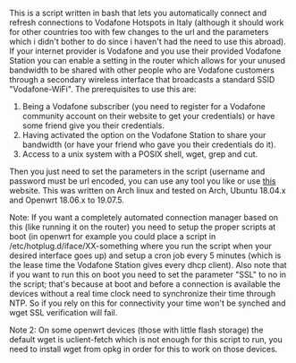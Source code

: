 This is a script written in bash that lets you automatically connect and refresh connections to Vodafone Hotspots in Italy (although it should work for other countries too with few changes to the url and the parameters which i didn't bother to do since i haven't had the need to use this abroad).
If your internet provider is Vodafone and you use their provided Vodafone Station you can enable a setting in the router which allows for your unused bandwidth to be shared with other people who are Vodafone customers through a secondary wireless interface that broadcasts a standard SSID "Vodafone-WiFi".
The prerequisites to use this are:
1. Being a Vodafone subscriber (you need to register for a Vodafone community account on their website to get your credentials) or have some friend give you their credentials.
2. Having activated the option on the Vodafone Station to share your bandwidth (or have your friend who gave you their credentials do it).
3. Access to a unix system with a POSIX shell, wget, grep and cut.

Then you just need to set the parameters in the script (username and password must be url encoded, you can use any tool you like or use [this](https://www.urlencoder.org/) website.
This was written on Arch linux and tested on Arch, Ubuntu 18.04.x and Openwrt 18.06.x to 19.07.5.

Note: If you want a completely automated connection manager based on this (like running it on the router) you need to setup the proper scripts at boot (in openwrt for example you could place a script in /etc/hotplug.d/iface/XX-something where you run the script when your desired interface goes up) and setup a cron job every 5 minutes (which is the lease time the Vodafone Station gives every dhcp client).
Also note that if you want to run this on boot you need to set the parameter "SSL" to no in the script; that's because at boot and before a connection is available the devices without a real time clock need to synchronize their time through NTP. So if you rely on this for connectivity your time won't be synched and wget SSL verification will fail.

Note 2: On some openwrt devices (those with little flash storage) the default wget is uclient-fetch which is not enough for this script to run, you need to install wget from opkg in order for this to work on those devices.

